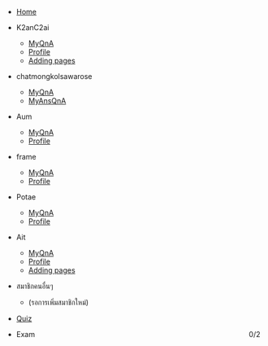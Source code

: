 

- [Home](/)
- K2anC2ai

  - [MyQnA](K2anC2ai/emqna.md)
  - [Profile](K2anC2ai/profile.md)
  - [Adding pages](adding-pages.md)

- chatmongkolsawarose

  - [MyQnA](chatmongkolsawarose/kurtqna.md)
  - [MyAnsQnA](chatmongkolsawarose/kurtans.md)

- Aum

  - [MyQnA](Aum/QnA.md)
  - [Profile](Aum/profile.md)

- frame

  - [MyQnA](frame/Iframe.md)
  - [Profile](frame/profile.md)

- Potae

  - [MyQnA](potae/QnA.md)
  - [Profile](potae/profile.md)

- Ait
  - [MyQnA](Ait/Amd.md)
  - [Profile](Ait/profile.md)
  - [Adding pages](adding-pages.md)

- สมาชิกคนอื่นๆ
  - (รอการเพิ่มสมาชิกใหม่)

- [Quiz](quiz.md)
- Exam <span id="exam-score" style="float:right;">0/2</span>

